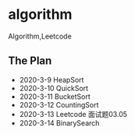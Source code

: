 # algorithm
Algorithm,Leetcode
## The Plan
- 2020-3-9 HeapSort
- 2020-3-10 QuickSort
- 2020-3-11 BucketSort
- 2020-3-12 CountingSort
- 2020-3-13 Leetcode 面试题03.05
- 2020-3-14 BinarySearch
